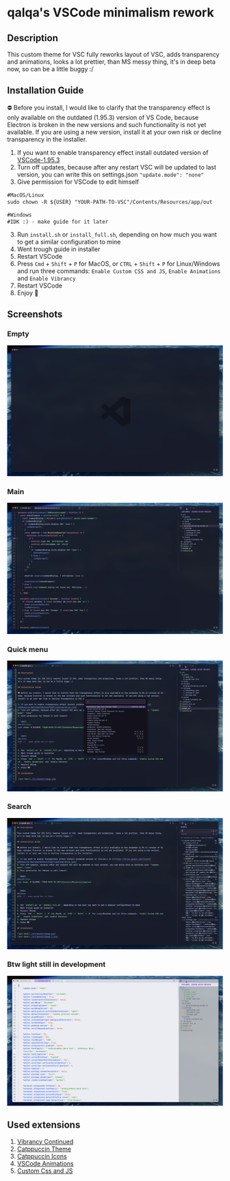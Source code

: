 # qalqa's VSCode minimalism rework

## Description

This custom theme for VSC fully reworks layout of VSC, adds transparency and animations, looks a lot prettier, than MS messy thing, it's in deep beta now, so can be a little buggy :/

## Installation Guide

⛔️ Before you install, I would like to clarify that the transparency effect is only available on the outdated (1.95.3) version of VS Code, because Electron is broken in the new versions and such functionality is not yet available. If you are using a new version, install it at your own risk or decline transparency in the installer.

1. If you want to enable transparency effect install outdated version of [VSCode-1.95.3](https://drive.google.com/file/d/1ED8tpUxnub-BNxfodq2fmRKtk3cPZAQ7/view?usp=drive_link)
2. Turn off updates, because after any restart VSC will be updated to last version, you can write this on settings.json `"update.mode": "none"`
3. Give permission for VSCode to edit himself

```shell
#MacOS/Linux
sudo chown -R ${USER} "YOUR-PATH-TO-VSC"/Contents/Resources/app/out
```

```shell
#Windows
#IDK :) - make guide for it later
```

3. Run `install.sh` or `install_full.sh`, depending on how much you want to get a similar configuration to mine
4. Went trough guide in installer
5. Restart VSCode
6. Press `Cmd` + `Shift` + `P` for MacOS, or `CTRL` + `Shift` + `P` for Linux/Windows and run three commands: `Enable Custom CSS and JS`, `Enable Animations` and `Enable Vibrancy`
7. Restart VSCode
8. Enjoy 👀

## Screenshots

### Empty

![dark-empty](./src/assets/image-4.png)

### Main

![dark](./src/assets/image.png)

### Quick menu

![dark-quick-menu](./src/assets/image-1.png)

### Search

![dark-search](./src/assets/image-2.png)

### Btw light still in development

![light](./src/assets/image-3.png)

## Used extensions

1.  [Vibrancy Continued](https://marketplace.visualstudio.com/items?itemName=illixion.vscode-vibrancy-continued)
2.  [Catppuccin Theme](https://marketplace.visualstudio.com/items?itemName=Catppuccin.catppuccin-vsc)
3.  [Catppuccin Icons](https://marketplace.visualstudio.com/items?itemName=Catppuccin.catppuccin-vsc-icons)
4.  [VSCode Animations](https://marketplace.visualstudio.com/items?itemName=BrandonKirbyson.vscode-animations)
5.  [Custom Css and JS](https://marketplace.visualstudio.com/items?itemName=be5invis.vscode-custom-css)
